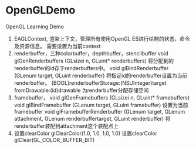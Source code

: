 # OpenGLDemo
OpenGL Learning Demo

1. EAGLContext, 渲染上下文，管理所有使用OpenGL ES进行绘制的状态，命令及资源信息。
	需要设置为当前context
2. renderbuffer，三种colorbuffer，depthbuffer，stencilbuffer
	void glGenRenderbuffers (GLsizei n, GLuint* renderbuffers) 将分配到的renderbuffer的id存于renderbuffers中。
	void glBindRenderbuffer (GLenum target, GLuint renderbuffer) 将指定id的renderbuffer设置为当前renderbuffer。
    (BOOL)renderbufferStorage:(NSUInteger)target fromDrawable:(id<EAGLDrawable>)drawable 为renderbuffer分配存储空间
3. framebuffer，
	void glGenFramebuffers (GLsizei n, GLuint* framebuffers)
	void glBindFramebuffer (GLenum target, GLuint framebuffer) 设置为当前framebuffer
	void glFramebufferRenderbuffer (GLenum target, GLenum attachment, GLenum renderbuffertarget, GLuint renderbuffer) 将renderbuffer装配到attachment这个装配点上
4. 设置clearColor
	glClearColor(1.0, 1.0, 1.0, 1.0) 设置clearColor
	glClear(GL_COLOR_BUFFER_BIT)
